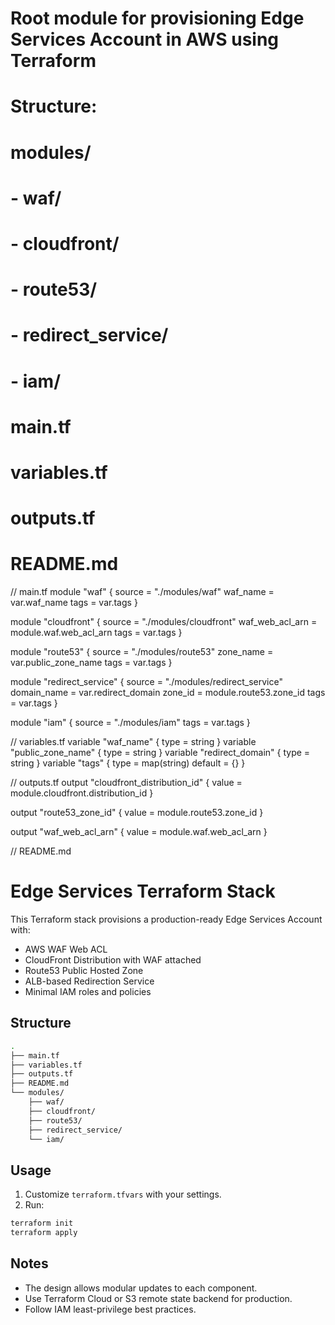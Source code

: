 # Root module for provisioning Edge Services Account in AWS using Terraform
# Structure:
# modules/
#   - waf/
#   - cloudfront/
#   - route53/
#   - redirect_service/
#   - iam/
# main.tf
# variables.tf
# outputs.tf
# README.md

// main.tf
module "waf" {
  source = "./modules/waf"
  waf_name = var.waf_name
  tags = var.tags
}

module "cloudfront" {
  source = "./modules/cloudfront"
  waf_web_acl_arn = module.waf.web_acl_arn
  tags = var.tags
}

module "route53" {
  source = "./modules/route53"
  zone_name = var.public_zone_name
  tags = var.tags
}

module "redirect_service" {
  source = "./modules/redirect_service"
  domain_name = var.redirect_domain
  zone_id = module.route53.zone_id
  tags = var.tags
}

module "iam" {
  source = "./modules/iam"
  tags = var.tags
}

// variables.tf
variable "waf_name" { type = string }
variable "public_zone_name" { type = string }
variable "redirect_domain" { type = string }
variable "tags" { type = map(string) default = {} }

// outputs.tf
output "cloudfront_distribution_id" {
  value = module.cloudfront.distribution_id
}

output "route53_zone_id" {
  value = module.route53.zone_id
}

output "waf_web_acl_arn" {
  value = module.waf.web_acl_arn
}

// README.md
# Edge Services Terraform Stack

This Terraform stack provisions a production-ready Edge Services Account with:
- AWS WAF Web ACL
- CloudFront Distribution with WAF attached
- Route53 Public Hosted Zone
- ALB-based Redirection Service
- Minimal IAM roles and policies

## Structure
```bash
.
├── main.tf
├── variables.tf
├── outputs.tf
├── README.md
└── modules/
    ├── waf/
    ├── cloudfront/
    ├── route53/
    ├── redirect_service/
    └── iam/
```

## Usage
1. Customize `terraform.tfvars` with your settings.
2. Run:
```bash
terraform init
terraform apply
```

## Notes
- The design allows modular updates to each component.
- Use Terraform Cloud or S3 remote state backend for production.
- Follow IAM least-privilege best practices.
